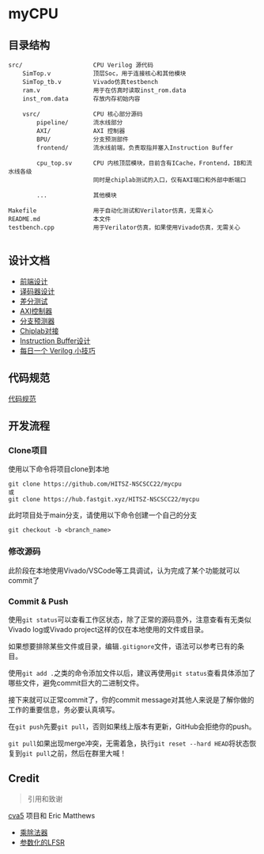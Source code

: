 # myCPU


## 目录结构

```
src/                    CPU Verilog 源代码
    SimTop.v            顶层Soc，用于连接核心和其他模块
    SimTop_tb.v         Vivado仿真testbench
    ram.v               用于在仿真时读取inst_rom.data
    inst_rom.data       存放内存初始内容

    vsrc/               CPU 核心部分源码
        pipeline/       流水线部分
        AXI/            AXI 控制器
        BPU/            分支预测部件
        frontend/       流水线前端，负责取指并塞入Instruction Buffer

        cpu_top.sv      CPU 内核顶层模块，目前含有ICache，Frontend，IB和流水线各级
                        同时是chiplab测试的入口，仅有AXI端口和外部中断端口

        ...             其他模块

Makefile                用于自动化测试和Verilator仿真，无需关心
README.md               本文件
testbench.cpp           用于Verilator仿真，如果使用Vivado仿真，无需关心    


```

## 设计文档

- [前端设计](doc/frontend.md)
- [译码器设计](doc/instr_decode.md)
- [差分测试](doc/difftest.md)
- [AXI控制器](src/vsrc/AXI/README.md)
- [分支预测器](src/vsrc/BPU/README.md)
- [Chiplab对接](doc/chiplab.md)
- [Instruction Buffer设计](doc/instr_buffer.md)
- [每日一个 Verilog 小技巧](doc/verilog_tips.md)

## 代码规范

[代码规范](doc/coding_conventions.md)

## 开发流程

### Clone项目

使用以下命令将项目clone到本地

```
git clone https://github.com/HITSZ-NSCSCC22/mycpu
或
git clone https://hub.fastgit.xyz/HITSZ-NSCSCC22/mycpu
```

此时项目处于main分支，请使用以下命令创建一个自己的分支
```
git checkout -b <branch_name>
```

### 修改源码

此阶段在本地使用Vivado/VSCode等工具调试，认为完成了某个功能就可以commit了

### Commit & Push

使用`git status`可以查看工作区状态，除了正常的源码意外，注意查看有无类似Vivado log或Vivado project这样的仅在本地使用的文件或目录。

如果想要排除某些文件或目录，编辑`.gitignore`文件，语法可以参考已有的条目。

使用`git add .`之类的命令添加文件以后，建议再使用`git status`查看具体添加了哪些文件，避免commit巨大的二进制文件。

接下来就可以正常commit了，你的commit message对其他人来说是了解你做的工作的重要信息，务必要认真填写。

在`git push`先要`git pull`，否则如果线上版本有更新，GitHub会拒绝你的push。

`git pull`如果出现merge冲突，无需着急，执行`git reset --hard HEAD`将状态恢复到`git pull`之前，然后在群里大喊！


## Credit

> 引用和致谢

[cva5](https://github.com/openhwgroup/cva5) 项目和 Eric Matthews

- [乘除法器](https://github.com/risclite/rv32m-multiplier-and-divider)
- [参数化的LFSR](https://github.com/openhwgroup/cva5/blob/master/core/lfsr.sv)